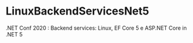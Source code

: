 # LinuxBackendServicesNet5
.NET Conf 2020 : Backend services: Linux, EF Core 5 e ASP.NET Core in .NET 5
